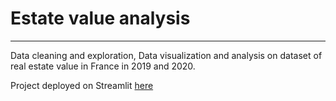 # Estate value analysis
-----

Data cleaning and exploration, Data visualization and analysis on dataset of real estate value in France in 2019 and 2020.

Project deployed on Streamlit [here](https://estate-analytics.streamlit.app/)

